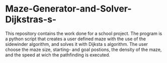 # Maze-Generator-and-Solver-Dijkstras-s-
This repository contains the work done for a school project. The program is a python script that creates a user defined maze with the use of the sidewinder algorithm, and solves it with Dijksta
s algorithm. The user choose the maze size, starting- and goal postions, the density of the maze, and the speed at wich the pathfinding is executed.
